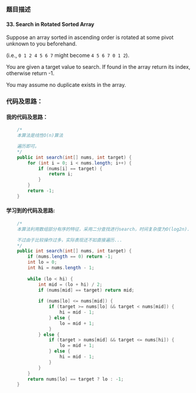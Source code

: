 ### 题目描述

#### 33. Search in Rotated Sorted Array

Suppose an array sorted in ascending order is rotated at some pivot unknown to you beforehand.

(i.e., `0 1 2 4 5 6 7` might become `4 5 6 7 0 1 2`).

You are given a target value to search. If found in the array return its index, otherwise return -1.

You may assume no duplicate exists in the array.

### 代码及思路：

#### 我的代码及思路：

```java
    /*
    本算法是线性O(n)算法

    遍历即可。
    */
    public int search(int[] nums, int target) {
        for (int i = 0; i < nums.length; i++) {
            if (nums[i] == target) {
                return i;
            }
        }
        return -1;
    }
```

#### 学习到的代码及思路:

```java
    /*
    本算法利用数组部分有序的特征，采用二分查找进行search，时间复杂度为O(log2n).

    不过由于比较操作过多，实际表现还不如直接遍历...
    */
    public int search(int[] nums, int target) {
        if (nums.length == 0) return -1;
        int lo = 0;
        int hi = nums.length - 1;
        
        while (lo < hi) {
            int mid = (lo + hi) / 2;
            if (nums[mid] == target) return mid;
            
            if (nums[lo] <= nums[mid]) {
                if (target >= nums[lo] && target < nums[mid]) {
                    hi = mid - 1;
                } else {
                    lo = mid + 1;
                }
            } else {
                if (target > nums[mid] && target <= nums[hi]) {
                    lo = mid + 1;
                } else {
                    hi = mid - 1;
                }
            }
        }
        return nums[lo] == target ? lo : -1;
    }
```

